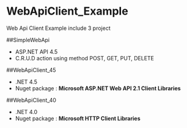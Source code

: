 WebApiClient_Example
====================

Web Api Client Example include 3 project

##SimpleWebApi
* ASP.NET API 4.5
* C.R.U.D action using method POST, GET, PUT, DELETE 

##WebApiClient_45
* .NET 4.5 
* Nuget package : **Microsoft ASP.NET Web API 2.1 Client Libraries**

##WebApiClient_40
* .NET 4.0
* Nuget package : **Microsoft HTTP Client Libraries**

